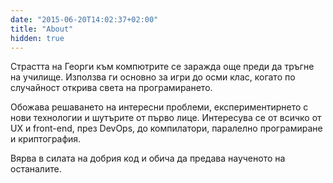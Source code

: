 ```yaml
---
date: "2015-06-20T14:02:37+02:00"
title: "About"
hidden: true
---
```


Страстта на Георги към компютрите се заражда още преди да тръгне на училище. Използва ги основно за игри до осми клас, когато по случайност открива света на програмирането.

Обожава решаването на интересни проблеми, експериментирнето с нови технологии и шутърите от първо лице. Интересува се от всичко от UX и front-end, през DevOps, до компилатори, паралелно програмиране и криптография.

Вярва в силата на добрия код и обича да предава наученото на останалите.
